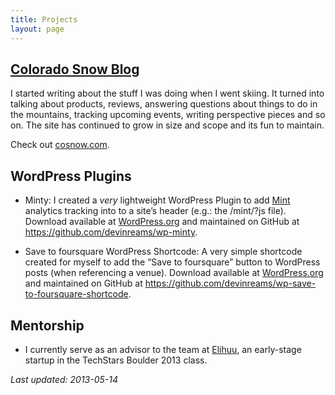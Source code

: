 ```yaml
---
title: Projects
layout: page
---
```

## [Colorado Snow Blog][1]

I started writing about the stuff I was doing when I went skiing. It turned into talking about products, reviews, answering questions about things to do in the mountains, tracking upcoming events, writing perspective pieces and so on. The site has continued to grow in size and scope and its fun to maintain.

Check out [cosnow.com][1].

## WordPress Plugins

*   Minty: I created a *very* lightweight WordPress Plugin to add [Mint][2] analytics tracking into to a site&#8217;s header (e.g.: the /mint/?js file). Download available at [WordPress.org][3] and maintained on GitHub at <https://github.com/devinreams/wp-minty>.

*   Save to foursquare WordPress Shortcode: A very simple shortcode created for myself to add the &#8220;Save to foursquare&#8221; button to WordPress posts (when referencing a venue). Download available at [WordPress.org][4] and maintained on GitHub at <https://github.com/devinreams/wp-save-to-foursquare-shortcode>.

## Mentorship

*   I currently serve as an advisor to the team at [Elihuu][5], an early-stage startup in the TechStars Boulder 2013 class.

*Last updated: 2013-05-14*

 [1]: http://cosnow.com
 [2]: http://haveamint.com
 [3]: http://wordpress.org/extend/plugins/minty/
 [4]: http://wordpress.org/extend/plugins/save-to-foursquare-shortcode/
 [5]: http://elihuu.com